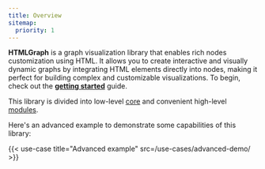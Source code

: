 ```yaml
---
title: Overview
sitemap:
  priority: 1
---
```


**HTMLGraph** is a graph visualization library that enables rich nodes customization using HTML.
It allows you to create interactive and visually dynamic graphs by integrating HTML
elements directly into nodes, making it perfect for building complex and customizable visualizations.
To begin, check out the **[getting started](/getting-started)** guide.

This library is divided into low-level [core](/canvas) and convenient high-level [modules](/modules).

Here's an advanced example to demonstrate some capabilities of this library:

{{< use-case title="Advanced example" src=/use-cases/advanced-demo/ >}}

